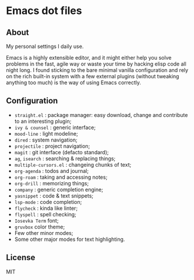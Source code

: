 # Emacs dot files

## About
My personal settings I daily use.

Emacs is a highly extensible editor, and it might either help you solve problems
in the fast, agile way or waste your time by hacking elisp code all night
long. I found sticking to the bare minimal vanilla configuration and rely on the
rich built-in system with a few external plugins (without tweaking anything too
much) is the way of using Emacs correctly.

## Configuration
- `straight.el` : package manager: easy download, change and contribute to an interesting plugin; 
- `ivy & counsel` : generic interface;
- `mood-line` : light modeline; 
- `dired` : system navigation;
- `projectile` : project navigation;
- `magit` : git interface (defacto standard);
- `ag`, `isearch` : searching & replacing things;
- `multiple-cursors.el` : changeing chunks of text;
- `org-agenda` : todos and journal;
- `org-roam` : taking and accessing notes;
- `org-drill` : memorizing things;
- `company` : generic completion engine;
- `yasnippet` : code & text snippets;
- `lsp-mode` : code completion;
- `flycheck` : kinda like linter;
- `flyspell` : spell checking;
- `Iosevka Term` font;
- `gruvbox` color theme;
- Few other minor modes;
- Some other major modes for text highlighting.

## License
MIT

